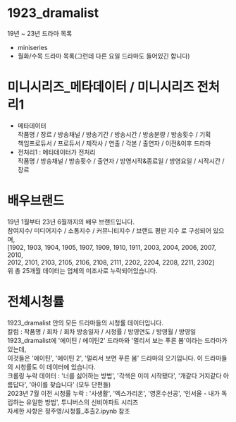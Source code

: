 # 1923_dramalist
19년 ~ 23년 드라마 목록
* miniseries
* 월화/수목 드라마 목록(그런데 다른 요일 드라마도 들어있긴 합니다)

# 미니시리즈_메타데이터 / 미니시리즈 전처리1
* 메타데이터  
작품명 / 장르 / 방송채널 / 방송기간 / 방송시간 / 방송분량 / 방송횟수 / 기획  
  책임프로듀서 / 프로듀서 / 제작사 / 연출 / 각본 / 출연자 / 이전&이후 드라마  
* 전처리1 : 메타데이터가 전처리  
작품명 / 방송채널 / 방송횟수 / 출연자 / 방영시작&종료일 / 방영요일 / 시작시간 / 장르  

# 배우브랜드
19년 1월부터 23년 6월까지의 배우 브랜드입니다.  
참여지수/ 미디어지수 / 소통지수 / 커뮤니티지수 / 브랜드 평판 지수 로 구성되어 있으며,  
[1902, 1903, 1904, 1905, 1907, 1909, 1910, 1911, 2003, 2004, 2006, 2007, 2010,  
2012, 2101, 2103, 2105, 2106, 2108, 2111, 2202, 2204, 2208, 2211, 2302]  
위 총 25개월 데이터는 업체의 미조사로 누락되어있습니다.

# 전체시청률
1923_dramalist 안의 모든 드라마들의 시청률 데이터입니다.  
칼럼 : 작품명 / 회차 / 회차 방송일자 / 시청률 / 방영연도 / 방영월 / 방영일  
1923_dramalist에 '에이틴 / 에이틴2' 드라마와 '멀리서 보는 푸른 봄'이라는 드라마가 있는데,  
이것들은 '에이틴', '에이틴 2', '멀리서 보면 푸른 봄' 드라마의 오기입니다. 이 드라마들의 시청률도 이 데이터에 있습니다.  
크롤링 누락 데이터 : '너를 싫어하는 방법', '각색은 이미 시작됐다', '개같다 거지같다 아름답다', '아이를 찾습니다' (모두 단편들)  
2023년 7월 이전 시청률 누락 : '사생활', '엑스가리온', '영혼수선공', '인서울 - 내가 독립하는 유일한 방법', 투니버스의 신비아파트 시리즈  
자세한 사항은 정주영/시청률_추출2.ipynb 참조
